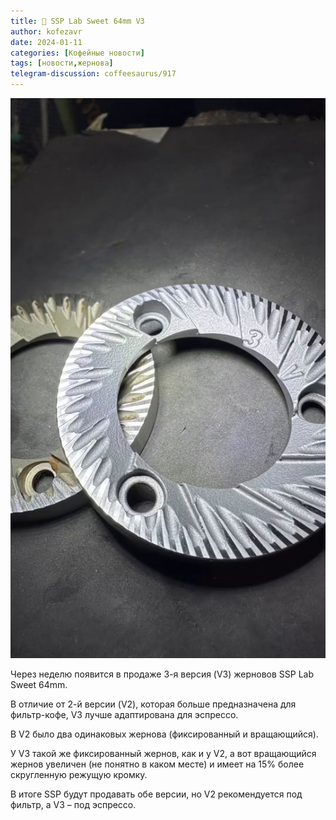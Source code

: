 ```yaml
---
title: 📰 SSP Lab Sweet 64mm V3
author: kofezavr
date: 2024-01-11
categories: [Кофейные новости]
tags: [новости,жернова]
telegram-discussion: coffeesaurus/917
--- 
```

![SSP Lab Sweet 64mm V3](/assets/img/posts/24/01/ls-v3.jpg)

Через неделю появится в продаже 3-я версия (V3) жерновов SSP Lab Sweet 64mm.

В отличие от 2-й версии (V2), которая больше предназначена для фильтр-кофе, V3 лучше адаптирована для эспрессо. 

В V2 было два одинаковых жернова (фиксированный и вращающийся).

У V3 такой же фиксированный жернов, как и у V2, а вот вращающийся жернов увеличен (не понятно в каком месте) и имеет на 15% более скругленную режущую кромку.

В итоге SSP будут продавать обе версии, но V2 рекомендуется под фильтр, а V3 – под эспрессо.